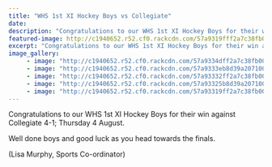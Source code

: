 ```yaml
---
title: "WHS 1st XI Hockey Boys vs Collegiate"
date: 
description: "Congratulations to our WHS 1st XI Hockey Boys for their win against Collegiate 4-1; Thursday 4 August."
featured-image: http://c1940652.r52.cf0.rackcdn.com/57a9319fff2a7c38fb00118a/main-shot.jpg
excerpt: "Congratulations to our WHS 1st XI Hockey Boys for their win against Collegiate 4-1; Thursday 4 August."
image_gallery:
     - image: "http://c1940652.r52.cf0.rackcdn.com/57a9334dff2a7c38fb00119c/huddle-at-beginning.jpg"
     - image: "http://c1940652.r52.cf0.rackcdn.com/57a9333eb8d39a20710011b0/13938528_645155212300255_5225716004906131578_n.jpg"
     - image: "http://c1940652.r52.cf0.rackcdn.com/57a93332ff2a7c38fb00119a/13935047_645155098966933_5525955420106945859_n.jpg"
     - image: "http://c1940652.r52.cf0.rackcdn.com/57a93325b8d39a20710011ae/13932693_645154955633614_2050551696723015099_n.jpg"
     - image: "http://c1940652.r52.cf0.rackcdn.com/57a93319ff2a7c38fb001198/13925107_645155372300239_6133222808007554678_n.jpg"
---
```


<p>Congratulations to our WHS 1st XI Hockey Boys for their win against Collegiate 4-1; Thursday 4 August.</p>
<p>Well done boys and good luck as you head towards the finals.</p>
<p>(Lisa Murphy, Sports Co-ordinator)</p>

